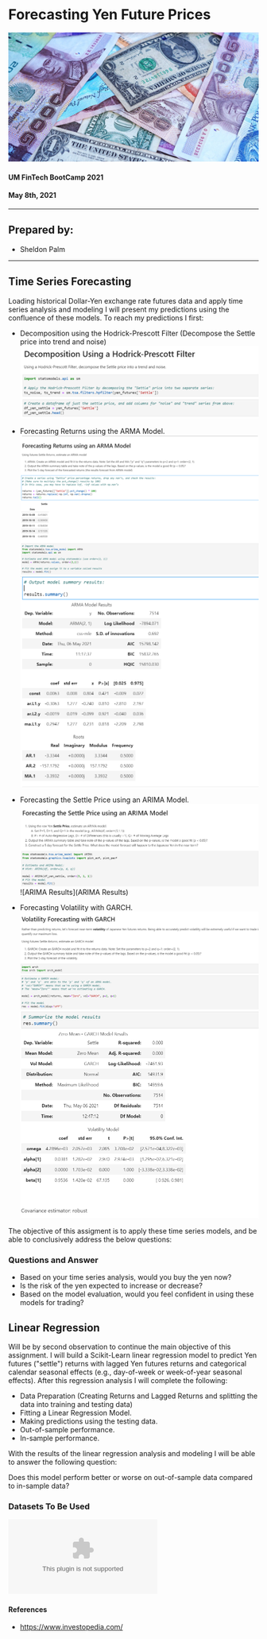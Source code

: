 # Forecasting Yen Future Prices
![DollarYen]( yendollar.jpg)

#### UM FinTech BootCamp 2021

#### May 8th, 2021

---

## Prepared by:

- Sheldon Palm

---

## Time Series Forecasting
Loading historical Dollar-Yen exchange rate futures data and apply time series analysis and modeling I will present my predictions using the confluence of these models. 
To reach my predictions I first:
* Decomposition using the Hodrick-Prescott Filter (Decompose the Settle price into trend and noise)
![HP Decomposition](HPDecomposition.png)

* Forecasting Returns using the ARMA Model.
![ARMA](ARMA.png)
![ARMA Results](ARMAResults.png)
* Forecasting the Settle Price using an ARIMA Model.
![ARIMA](ARIMA.png)
![ARIMA Results](ARIMA Results)
* Forecasting Volatility with GARCH.
![GARCH Results](GARCH.png)
![GARCH Results](GARCHResults.png)



The objective of this assigment is to apply these time series models, and be able to conclusively address the below questions:

### Questions and Answer

* Based on your time series analysis, would you buy the yen now?
* Is the risk of the yen expected to increase or decrease?
* Based on the model evaluation, would you feel confident in using these models for trading?

## Linear Regression
Will be by second observation to continue the main objective of this assignment. I will build a Scikit-Learn linear regression model to predict Yen futures ("settle") returns with lagged Yen futures returns and categorical calendar seasonal effects (e.g., day-of-week or week-of-year seasonal effects).
After this regression analysis I will complete the following:

* Data Preparation (Creating Returns and Lagged Returns and splitting the data into training and testing data)
* Fitting a Linear Regression Model.
* Making predictions using the testing data.
* Out-of-sample performance.
* In-sample performance.

With the results of the linear regression analysis and modeling I will be able to answer the following question:

Does this model perform better or worse on out-of-sample data compared to in-sample data?


### Datasets To Be Used

![yen.csv](https://miami.bootcampcontent.com/Miami-Boot-Camp/mia-virt-fin-pt-02-2021-u-c/-/blob/master/Homework/10-Time-Series/Instructions/Starter_Code/yen.csv)

#### References

- https://www.investopedia.com/
